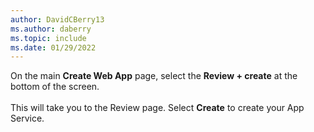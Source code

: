 ```yaml
---
author: DavidCBerry13
ms.author: daberry
ms.topic: include
ms.date: 01/29/2022
---
```

On the main **Create Web App** page, select the **Review + create** at the bottom of the screen.<br>
<br>
This will take you to the Review page. Select **Create** to create your App Service.